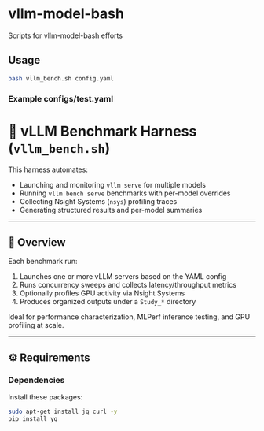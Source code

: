 # vllm-model-bash
Scripts for vllm-model-bash efforts 

## Usage
```bash
bash vllm_bench.sh config.yaml
```
### Example configs/test.yaml

# 🚀 vLLM Benchmark Harness (`vllm_bench.sh`)

This harness automates:
- Launching and monitoring `vllm serve` for multiple models
- Running `vllm bench serve` benchmarks with per-model overrides
- Collecting Nsight Systems (`nsys`) profiling traces
- Generating structured results and per-model summaries

---

## 🧠 Overview

Each benchmark run:
1. Launches one or more vLLM servers based on the YAML config  
2. Runs concurrency sweeps and collects latency/throughput metrics  
3. Optionally profiles GPU activity via Nsight Systems  
4. Produces organized outputs under a `Study_*` directory  

Ideal for performance characterization, MLPerf inference testing, and GPU profiling at scale.

---

## ⚙️ Requirements

### Dependencies

Install these packages:

```bash
sudo apt-get install jq curl -y
pip install yq
```
